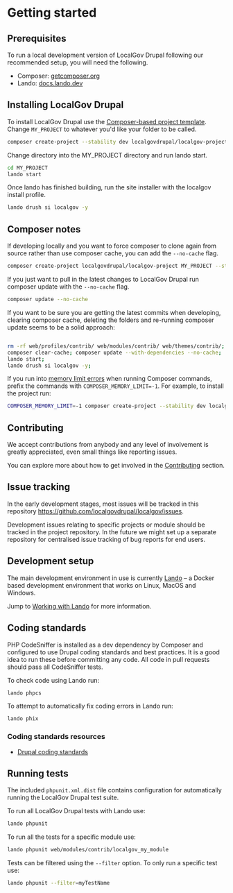 # Getting started

## Prerequisites

To run a local development version of LocalGov Drupal following our recommended
setup, you will need the following.

* Composer: [getcomposer.org](https://getcomposer.org/doc/00-intro.md#installation-linux-unix-macos)
* Lando: [docs.lando.dev](https://docs.lando.dev/basics/installation.html)

## Installing LocalGov Drupal

To install LocalGov Drupal use the
[Composer-based project template](https://github.com/localgovdrupal/localgov_project).
Change `MY_PROJECT` to whatever you'd like your folder to be called.

```bash
composer create-project --stability dev localgovdrupal/localgov-project MY_PROJECT --remove-vcs 
```

Change directory into the MY_PROJECT directory and run lando start.

```bash
cd MY_PROJECT
lando start
````
Once lando has finished building, run the site installer with the localgov install profile.

```bash
lando drush si localgov -y
````

## Composer notes

If developing locally and you want to force composer to clone again
from source rather than use composer cache, you can add the `--no-cache` flag.

```bash
composer create-project localgovdrupal/localgov-project MY_PROJECT --stability dev --no-cache
```

If you just want to pull in the latest changes to LocalGov Drupal run composer
update with the `--no-cache` flag.

```bash
composer update --no-cache
```

If you want to be sure you are getting the latest commits when developing,
clearing composer cache, deleting the folders and re-running composer update
seems to be a solid approach:

```bash

rm -rf web/profiles/contrib/ web/modules/contrib/ web/themes/contrib/;
composer clear-cache; composer update --with-dependencies --no-cache;
lando start;
lando drush si localgov -y;

```

If you run into [memory limit errors](https://getcomposer.org/doc/articles/troubleshooting.md#memory-limit-errors)
when running Composer commands, prefix the commands with `COMPOSER_MEMORY_LIMIT=-1`.
For example, to install the project run:

```bash
COMPOSER_MEMORY_LIMIT=-1 composer create-project --stability dev localgovdrupal/localgov-project MY_PROJECT
```

## Contributing

We accept contributions from anybody and any level of involvement is greatly appreciated, even small things like reporting issues.

You can explore more about how to get involved in the [Contributing](/contributing) section.

## Issue tracking

In the early development stages, most issues will be tracked in this repository
<https://github.com/localgovdrupal/localgov/issues>.

Development issues relating to specific projects or module should be tracked in
the project repository. In the future we might set up a separate repository for
centralised issue tracking of bug reports for end users.

## Development setup

The main development environment in use is currently
[Lando](https://docs.lando.dev/) – a Docker based development environment that
works on Linux, MacOS and Windows.

Jump to [Working with Lando](/getting-started/working-with-lando) for more information.

## Coding standards

PHP CodeSniffer is installed as a dev dependency by Composer and configured to
use Drupal coding standards and best practices. It is a good idea to run these
before committing any code. All code in pull requests should pass all
CodeSniffer tests.

To check code using Lando run:

```bash
lando phpcs
```

To attempt to automatically fix coding errors in Lando run:

```bash
lando phix
```

### Coding standards resources

* [Drupal coding standards](https://www.drupal.org/docs/develop/standards)

## Running tests

The included `phpunit.xml.dist` file contains configuration for automatically
running the LocalGov Drupal test suite.

To run all LocalGov Drupal tests with Lando use:

```bash
lando phpunit
```

To run all the tests for a specific module use:

```bash
lando phpunit web/modules/contrib/localgov_my_module
```

Tests can be filtered using the `--filter` option. To only run a specific test
use:

```bash
lando phpunit --filter=myTestName
```
